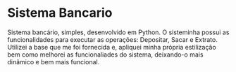 <h1>Sistema Bancario</h1>
Sistema bancário, simples, desenvolvido em Python. O sisteminha possui as funcionalidades para executar as operações: Depositar, Sacar e Extrato.
Utilizei a base que me foi fornecida e, apliquei minha própria estilização bem como melhorei as funcionaliades do sistema, deixando-o mais dinâmico e bem mais funcional.

 
